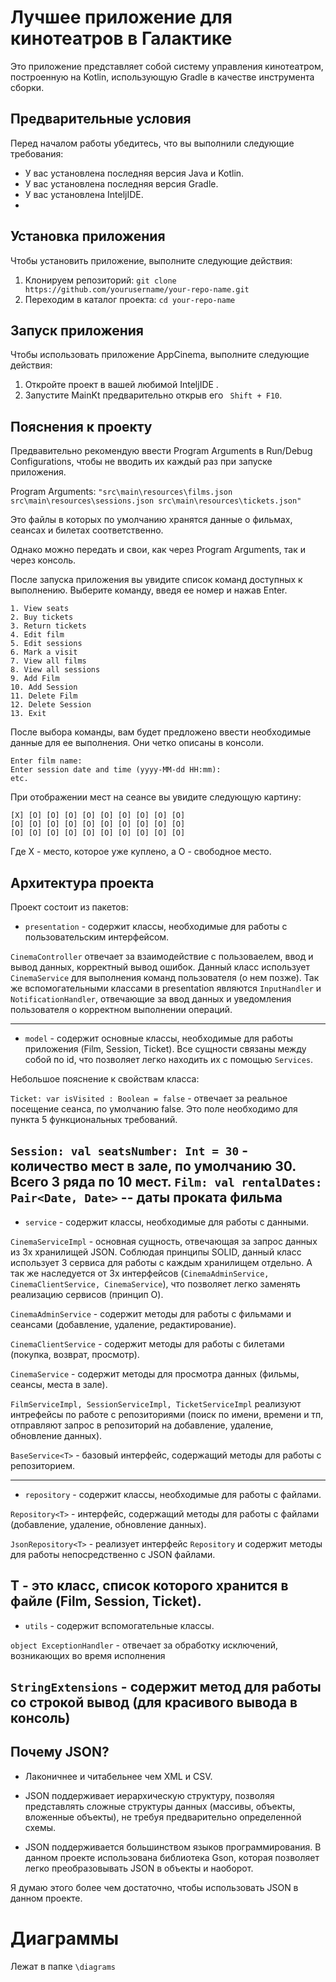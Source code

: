 # Лучшее приложение для кинотеатров в Галактике

Это приложение представляет собой систему управления кинотеатром, построенную на Kotlin, использующую Gradle в качестве
инструмента сборки.

## Предварительные условия

Перед началом работы убедитесь, что вы выполнили следующие требования:

* У вас установлена последняя версия Java и Kotlin.
* У вас установлена последняя версия Gradle.
* У вас установлена InteljIDE.
*

## Установка приложения

Чтобы установить приложение, выполните следующие действия:

1. Клонируем репозиторий: `git clone https://github.com/yourusername/your-repo-name.git`
2. Переходим в каталог проекта: `cd your-repo-name`

## Запуск приложения

Чтобы использовать приложение AppCinema, выполните следующие действия:

1. Откройте проект в вашей любимой InteljIDE .
2. Запустите MainKt предварительно открыв его ` Shift + F10`.

## Пояснения к проекту

Предвавительно рекомендую ввести Program Arguments в Run/Debug Configurations, чтобы не
вводить их каждый раз при запуске приложения.

Program Arguments: `"src\main\resources\films.json src\main\resources\sessions.json src\main\resources\tickets.json"`

Это файлы в которых по умолчанию хранятся данные о фильмах, сеансах и билетах соответственно.

Однако можно передать и свои, как через Program Arguments, так и через консоль.

После запуска приложения
вы увидите список команд доступных к выполнению.
Выберите команду, введя ее номер и нажав Enter.

```
1. View seats
2. Buy tickets
3. Return tickets
4. Edit film
5. Edit sessions
6. Mark a visit
7. View all films
8. View all sessions
9. Add Film
10. Add Session
11. Delete Film
12. Delete Session
13. Exit
```

После выбора команды, вам будет предложено ввести необходимые данные для ее выполнения. Они четко описаны в консоли.

```
Enter film name:
Enter session date and time (yyyy-MM-dd HH:mm): 
etc.
```

При отображении мест на сеансе вы увидите следующую картину:
```
[X] [O] [O] [O] [O] [O] [O] [O] [O] [O]
[O] [O] [O] [O] [O] [O] [O] [O] [O] [O]
[O] [O] [O] [O] [O] [O] [O] [O] [O] [O]
```

Где X - место, которое уже куплено, а O - свободное место.

## Архитектура проекта

Проект состоит из пакетов:

* `presentation` - содержит классы, необходимые для работы с пользовательским интерфейсом.

`CinemaController` отвечает за взаимодействие с пользоваелем, ввод и вывод данных, корректный вывод ошибок.
Данный класс использует `CinemaService` для выполнения команд пользователя (о нем позже).
Так же вспомогательными классами в presentation являются `InputHandler` и `NotificationHandler`, отвечающие за ввод
данных и
уведомления пользователя о корректном выполнении операций.

----

* `model` - содержит основные классы, необходимые для работы приложения (Film, Session, Ticket).
  Все сущности связаны между собой по id, что позволяет легко находить их с помощью `Services`.

Небольшое пояснение к свойствам класса:

`Ticket:
var isVisited : Boolean = false` - отвечает за реальное посещение сеанса, по умолчанию false. Это поле необходимо для
пункта 5 функциональных требований.

`Session:
val seatsNumber: Int = 30` - количество мест в зале, по умолчанию 30. Всего 3 ряда по 10 мест.
`Film:
val rentalDates: Pair<Date, Date>` -- даты проката фильма
---- 

* `service` - содержит классы, необходимые для работы с данными.

`CinemaServiceImpl` - основная сущность, отвечающая за запрос данных из 3х хранилищей JSON.
Соблюдая принципы SOLID, данный класс использует 3 сервиса для работы с каждым хранилищем отдельно.
А так же наследуется от 3х интерфейсов (`CinemaAdminService, CinemaClientService, CinemaService`), что позволяет легко
заменять реализацию сервисов (принцип O).

`CinemaAdminService` - содержит методы для работы с фильмами и сеансами (добавление, удаление, редактирование).

`CinemaClientService` - содержит методы для работы с билетами (покупка, возврат, просмотр).

`CinemaService` - содержит методы для просмотра данных (фильмы, сеансы, места в зале).

`FilmServiceImpl, SessionServiceImpl, TicketServiceImpl`  реализуют интрефейсы по работе с репозиториями (поиск по
имени, времени и тп, отправляют запрос в репозиторий на добавление, удаление, обновление данных).

`BaseService<T>` - базовый интерфейс, содержащий методы для работы с репозиторием.


----

* `repository` - содержит классы, необходимые для работы с файлами.

`Repository<T>` - интерфейс, содержащий методы для работы с файлами (добавление, удаление, обновление данных).

`JsonRepository<T>` - реализует интерфейс `Repository` и содержит методы для работы непосредственно с JSON файлами.

T - это класс, список которого хранится в файле (Film, Session, Ticket).
----

* `utils` - содержит вспомогательные классы.

`object ExceptionHandler` - отвечает за обработку исключений, возникающих во время исполнения

`StringExtensions` - содержит метод для работы со строкой вывод (для красивого вывода в консоль)
----

## Почему JSON?

+ Лаконичнее и читабельнее чем XML и CSV.

+ JSON поддерживает иерархическую структуру, позволяя представлять сложные структуры данных (массивы, объекты, вложенные объекты), не требуя предварительно определенной схемы.

+ JSON поддерживается большинством языков программирования. В данном проекте использована библиотека Gson, которая позволяет легко преобразовывать JSON в объекты и наоборот.

Я думаю этого более чем достаточно, чтобы использовать JSON в данном проекте.

# Диаграммы

Лежат в папке `\diagrams`

